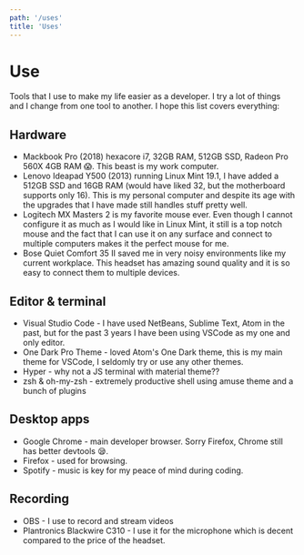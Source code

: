 ```yaml
---
path: '/uses'
title: 'Uses'
---
```


# Use

Tools that I use to make my life easier as a developer. I try a lot of things and I change from one tool to another. I hope this list covers everything:

## Hardware

- Mackbook Pro (2018) hexacore i7, 32GB RAM, 512GB SSD, Radeon Pro 560X 4GB RAM 😱️. This beast is my work computer.
- Lenovo Ideapad Y500 (2013) running Linux Mint 19.1, I have added a 512GB SSD and 16GB RAM (would have liked 32, but the motherboard supports only 16). This is my personal computer and despite its age with the upgrades that I have made still handles stuff pretty well.
- Logitech MX Masters 2 is my favorite mouse ever. Even though I cannot configure it as much as I would like in Linux Mint, it still is a top notch mouse and the fact that I can use it on any surface and connect to multiple computers makes it the perfect mouse for me.
- Bose Quiet Comfort 35 II saved me in very noisy environments like my current workplace. This headset has amazing sound quality and it is so easy to connect them to multiple devices.

## Editor & terminal

- Visual Studio Code - I have used NetBeans, Sublime Text, Atom in the past, but for the past 3 years I have been using VSCode as my one and only editor.
- One Dark Pro Theme - loved Atom's One Dark theme, this is my main theme for VSCode, I seldomly try or use any other themes.
- Hyper - why not a JS terminal with material theme??
- zsh & oh-my-zsh - extremely productive shell using amuse theme and a bunch of plugins

## Desktop apps

- Google Chrome - main developer browser. Sorry Firefox, Chrome still has better devtools 😪️.
- Firefox - used for browsing.
- Spotify - music is key for my peace of mind during coding.

## Recording

- OBS - I use to record and stream videos
- Plantronics Blackwire C310 - I use it for the microphone which is decent compared to the price of the headset.
